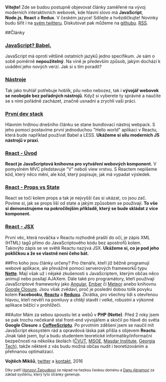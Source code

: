**Vítejte!** Zde se budou postupně objevovat články zaměřené na vývoj moderních interaktivních webovek, kde hlavní slovo má **JavaScript**, **Node.js**, **React** a **Redux**. V českém jazyce! Sdílejte a hvězdičkujte! Novinky budu šířit i na [svém twitteru](http://twitter.com/vmiksu). Diskutovat pak můžeme na [githubu](http://github.com/tajo/javascript). [RSS](http://www.dzejes.cz/feed.xml).

##Články
### **[JavaScript? Babel.](babel.html)**

JavaScript má oproti většině ostatních jazyků jedno specifikum. Je sám o sobě poměrně **nepoužitelný**. Na vině je především způsob, jakým dochází k uvádění jeho nových verzí. Jak si s tím poradit?

### **[Nástroje](nastroje.html)**

Tak jako truhlář potřebuje hoblík, pilu nebo nebozez, tak i **vývojář webovek se neobejde bez pořádných nástrojů**. Když si vyberete ty správné a naučíte se s nimi pořádně zacházet, značně usnadní a zrychlí vaši práci.

### **[První dev stack](prvni-dev-stack.html)**

Hlavním hrdinou dnešního článku se stane bundlovací nástroj webpack. S jeho pomocí postavíme první jednoduchou "Hello world" aplikaci v Reactu, která bude například používat Babel a LESS. **Ukážeme si sílu moderních JS nástrojů v praxi**.

### **[React - Úvod](react-uvod.html)**

**React je JavaScriptová knihovna pro vytváření webových komponent.** V pomyslném MVC představuje "V" neboli view vrstvu. S Reactem nepíšeme kód, který něco mění, ale kód, který popisuje, jak má vypadat výsledek.

### **[React - Props vs State](react-props-vs-state.html)**

React se točí kolem props a tak je nejvyšší čas si ukázat, co jsou zač. Povíme si, jak se props liší od state a jakým způsobem se používají. **To vše si demonstrujeme na pokročilejším příkladě, který se bude skládat z více komponent.**

### **[React - JSX](react-jsx.html)**

První věc, která nováčka v Reactu rozhodně praští do očí, je zápis XML (HTML) tagů přímo do JavaScriptového kódu bez apostrofů kolem. Takovýto zápis se ve světě Reactu nazývá JSX. **Ukážeme si, co je pod jeho pokličkou a že se vlastně není čeho bát.**

##Pro koho jsou články určeny?
Pro čtenáře, kteří již běžně programují webové aplikace, ale převážně pomocí serverových frameworků typu **[Nette](http://nette.org)**. Mají však už i nějaké zkušenosti s JavaScriptem, kterým občas něco animují nebo posílají AJAXem. Dále také pro programátory, kteří používají JavaScriptové frameworky jako [Angular](http://angularjs.org), [Ember](http://emberjs.com) či [Meteor](https://www.meteor.com) anebo knihovnu [Google Closure](https://developers.google.com/closure/). Jsou však zvědaví, proč je poslední dobou tolik povyku kolem **Facebooku**, **[Reactu](http://reactjs.com)** a **[Reduxu](https://github.com/reactjs/redux)**. Zkrátka, pro všechny lidi s otevřenou hlavou, kteří nevěří na pomluvy a chtějí stavět i velké, robustní a výkonné aplikace běžící v prohlížeči.

##Autor
Mám za sebou spoustu let a webů v **PHP (Nette)**. Před 2 roky jsem se pak trochu nečekaně stal front-end vývojářem a skočil po hlavě do světa **Google Closure** a **[CoffeeScriptu](http://coffeescript.org)**. Po prvotním zděšení jsem se naučil mít JavaScript ekosystém rád a opravdová láska pak přišla s objevem **Reactu**. Jinak také jsem, byl a budu studentem teoretické informatiky/informační bezpečnosti na několika školách ([ČVUT](http://fit.cvut.cz), [MSOE](http://msoe.edu), [Masdar Institute](http://masdar.ac.ae), [Georgia Tech](http://gatech.edu)), takže některé z vás budu možná občas nudit i teoretizováním a přehnanou optimalizací.

**Vojtěch Mikšů**, [twitter](https://twitter.com/vmiksu) a [kontakt](http://miksu.cz), 2016

<small>Díky patří [Honzovi Žaloudkovi](http://janzaloudek.cz/) za nápad na hezkou českou doménu a [Danu Abramovi](http://github.com/gaearon) za základ systému, který tyto stránky generuje.</small>